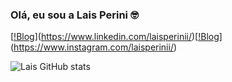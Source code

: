### Olá, eu sou a Lais Perini 🤓

[[!Blog](https://img.shields.io/badge/LinkedIn-0077B5?style=for-the-badge&logo=linkedin&logoColor=white)](https://www.linkedin.com/laisperinii/)[[!Blog](https://img.shields.io/badge/Instagram-E4405F?style=for-the-badge&logo=instagram&logoColor=white)](https://www.instagram.com/laisperinii/)

![Lais GitHub stats](https://github-readme-stats.vercel.app/api?username=LaisPerini&show_icons=true&bg_color=00000000)


